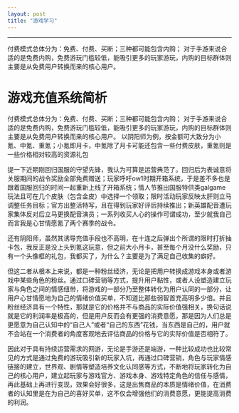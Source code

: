 ```yaml
---
layout: post
title: "游戏学习"
---
```


---

付费模式总体分为：免费、付费、买断；三种都可能包含内购；
对于手游来说合适的是免费内购，免费游玩门槛较低，能吸引更多的玩家游玩，内购的目标群体则主要是从免费用户转换而来的核心用户。

<!--more-->

# 游戏充值系统简析

付费模式总体分为：免费、付费、买断；三种都可能包含内购；
对于手游来说合适的是免费内购，免费游玩门槛较低，能吸引更多的玩家游玩，内购的目标群体则主要是从免费用户转换而来的核心用户。
以阴阳师为例，按金额可大致分为小氪、中氪、重氪；小氪即月卡，中氪除了月卡可能还包含一些付费皮肤，重氪则是一些价格相对较高的资源礼包

提一下近期刚回归国服的守望先锋，我认为可算是运营典范了。回归后为表诚意将关服期间的战令奖励全部免费赠送；玩家呼吁ow1时期开箱系统，于是差不多也是跟着国服回归的时间一起重新上线了开箱系统；情人节推出国服特供类galgame玩法且可在几个皮肤（包含金皮）中选择一个领取；限时活动玩家反映太肝则立马调整任务目标；官方出整活特写，且在得到玩家好评后持续推出；新英雄配音遭玩家集体反对后立马更换配音演员；一系列收买人心的操作可谓成功，至少就我自己而言我是心甘情愿氪了两个赛季的战令。

还有阴阳师，虽然其诱导充值手段也不高明，在十连之后弹出个所谓的限时打折抽卡包，我反正是没上头到氪这玩意，但之前大小月卡，甚至每个月没什么奖励，只有一个头像框的礼包，我都买了，为什么？主要是为了满足自己收集的癖好。

但这二者从根本上来说，都是一种粉丝经济，无论是把用户转换成游戏本身或者游戏中某些角色的粉丝。通过口碑营销等方式，提升用户黏性，或者人设塑造建立玩家与角色之间的情感纽带，将游戏的一部分乃至整体转化为用户认同的一部分，让用户心甘情愿地为自己的情绪价值买单，不知道比那些弱智首充高明多少倍。并且粉丝经济具有一个特性，那就是它的价格并不与商品的实际价值强相关，换句话说就是它的利润率是极高的，但是用户反而会有更强的消费意愿，那是因为人们总是更愿意为自己认知中的“自己人”或者“自己的东西”花钱，当东西是自己的，用户就不会站在一个消费者的角度客观地去评估商品的价格与它的实际价值是否相符了。

因此对于具有持续运营需求的网游，无论是手游还是端游，一种比较成功也比较常见的方式是通过免费的游玩吸引新的玩家入坑，再通过口碑营销，角色与玩家情感链接的建立，世界观、剧情等塑造培养文化认同感等方式，不断地将玩家转化为自己的核心用户，建立起玩家与游戏官方、游戏本身、游戏特定角色的信任与感情，再此基础上再进行变现，效果会好很多，这是出售商品的本质是情绪价值，在消费者的认知里是在为自己的喜好买单，这不仅会增强他们的消费意愿，更能提高消费的利润。
